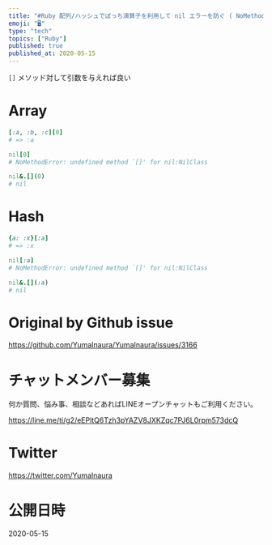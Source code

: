 ```yaml
---
title: "#Ruby 配列/ハッシュでぼっち演算子を利用して nil エラーを防ぐ ( NoMethodError: undefined method"
emoji: "🖥"
type: "tech"
topics: ["Ruby"]
published: true
published_at: 2020-05-15
---
```


`[]` メソッド対して引数を与えれば良い


# Array

```rb
[:a, :b, :c][0]
# => :a

nil[0]
# NoMethodError: undefined method `[]' for nil:NilClass

nil&.[](0)
# nil
```


# Hash

```rb
{a: :x}[:a]
# => :x

nil[:a]
# NoMethodError: undefined method `[]' for nil:NilClass

nil&.[](:a)
# nil
```


# Original by Github issue

https://github.com/YumaInaura/YumaInaura/issues/3166











<!-- Update From Qiita API -->

# チャットメンバー募集


何か質問、悩み事、相談などあればLINEオープンチャットもご利用ください。

https://line.me/ti/g2/eEPltQ6Tzh3pYAZV8JXKZqc7PJ6L0rpm573dcQ





# Twitter


https://twitter.com/YumaInaura


<!-- Update From Qiita API -->



# 公開日時

2020-05-15
